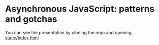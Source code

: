 # Asynchronous JavaScript: patterns and gotchas

You can see the presentation by cloning the repo and opening [static/index.html](static/index.html)
